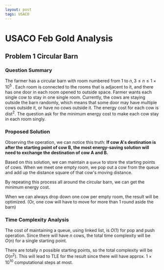 ```yaml
---
layout: post
tags: USACO
---
```


<head>
    <script src="https://cdn.mathjax.org/mathjax/latest/MathJax.js?config=TeX-AMS-MML_HTMLorMML" type="text/javascript"></script>
    <script type="text/x-mathjax-config">
        MathJax.Hub.Config({
            tex2jax: {
            skipTags: ['script', 'noscript', 'style', 'textarea', 'pre'],
            inlineMath: [ ['$','$'], ["\\(","\\)"] ],
            displayMath: [ ['$$','$$'], ["\\[","\\]"] ],
            }
        });
    </script>
</head>

# USACO Feb Gold Analysis

## Problem 1 Circular Barn

### Question Summary

The farmer has a circular barn with room numbered from 1 to $n, 3\leq n\leq 1\times 10^5$ . Each room is connected to the rooms that is adjacent to it, and there has one door in each room opened to outside space. Farmer wants each single cow to stay in one single room. Currently, the cows are staying outside the barn randomly, which means that some door may have multiple cows outside it, or have no cows outside it. The energy cost for each cow is $\text{dist}^2$. The question ask for the minimum energy cost to make each cow stay in each room singly.

### Proposed Solution

Observing the operation, we can notice this truth: **If cow A's destination is after the starting point of cow B, the most energy-saving solution will need to exchange the destination of cow A and B.**

Based on this solution, we can maintain a `queue` to store the starting points of cows. When we meet one empty room, we pop out a cow from the queue and add up the distance square of that cow's moving distance.

By repeating this process all around the circular barn, we can get the minimum energy cost.

When we can always drop down one cow per empty room, the result will be optimized. (Or, one cow will have to move for more than 1 round aside the barn)

### Time Complexity Analysis

The cost of maintaining a queue, using linked list, is $O(1)$ for pop and push operation. Since there will have $n$ cows, the total time complexity will be $O(n)$ for a single starting point.

There are totally $n$ possible starting points, so the total complexity will be $O(n^2)$. This will lead to TLE for the result since there will have approx.  $1\times 10^{10}$ computational steps at most.